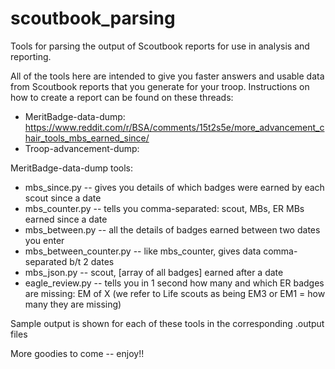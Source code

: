 # scoutbook_parsing
Tools for parsing the output of Scoutbook reports for use in analysis and reporting.  


All of the tools here are intended to give you faster answers and usable data from Scoutbook reports that you generate for your troop.
Instructions on how to create a report can be found on these threads:
- MeritBadge-data-dump: https://www.reddit.com/r/BSA/comments/15t2s5e/more_advancement_chair_tools_mbs_earned_since/
- Troop-advancement-dump: <coming soon>


MeritBadge-data-dump tools:
- mbs_since.py -- gives you details of which badges were earned by each scout since a date
- mbs_counter.py -- tells you comma-separated: scout, MBs, ER MBs earned since a date
- mbs_between.py -- all the details of badges earned between two dates you enter
- mbs_between_counter.py -- like mbs_counter, gives data comma-separated b/t 2 dates
- mbs_json.py -- scout, [array of all badges] earned after a date
- eagle_review.py -- tells you in 1 second how many and which ER badges are missing: EM of X
  (we refer to Life scouts as being EM3 or EM1 = how many they are missing)

Sample output is shown for each of these tools in the corresponding .output files

More goodies to come -- enjoy!!
